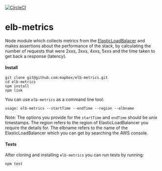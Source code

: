 [![CircleCI](https://circleci.com/gh/mapbox/elb-metrics.svg?style=svg&circle-token=0946396370b565d480deecff08977ff5ca9322b5)](https://circleci.com/gh/mapbox/elb-metrics)
# elb-metrics
Node module which collects metrics from the [ElasticLoadBalacer](docs.aws.amazon.com/elasticloadbalancing/latest/APIReference/Welcome.html) and makes assertions about the performance of the stack, by calculating the number of requests that were 2xxs, 3xxs, 4xxs, 5xxs and the time taken to get back a response (latency). 

#### Install 

```
git clone git@github.com:mapbox/elb-metrics.git
cd elb-metrics
npm install 
npm link 

```

You can use `elb-metrics` as a command line tool:

```
usage: elb-metrics --startTime --endTime --region --elbname

```
Note: The options you provide for the `startTime` and `endTime` should be unix timestamps. The region refers to the region of ElasticLoadBalancer you require the details for. The elbname refers to the name of the ElasticLoadBalancer which you can get by searching the AWS console. 


#### Tests

After cloning and installing `elb-metrics` you can run tests by running: 

```
npm test

```
